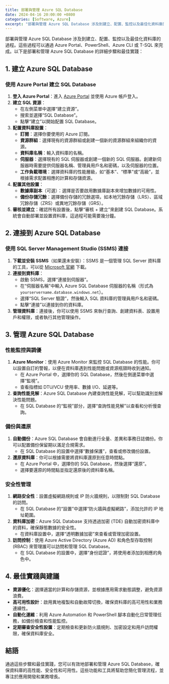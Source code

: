 ```yaml
---
title: 部署與管理 Azure SQL Database
date: 2024-04-16 20:00:00 +0800
categories: [Software, Azure]
excerpt: "部署與管理 Azure SQL Database 涉及到建立、配置、監控以及最佳化資料庫的過程。"
---
```


部署與管理 Azure SQL Database 涉及到建立、配置、監控以及最佳化資料庫的過程。這些過程可以通過 Azure Portal、PowerShell、Azure CLI 或 T-SQL 來完成。以下是部署和管理 Azure SQL Database 的詳細步驟和最佳實踐：

## **1. 建立 Azure SQL Database**

### **使用 Azure Portal 建立 SQL Database**
1. **登入 Azure Portal**：進入 [Azure Portal](https://portal.azure.com) 並使用 Azure 帳戶登入。
2. **建立 SQL 資源**：
   - 在左側菜單中選擇“建立資源”。
   - 搜索並選擇“SQL Database”。
   - 點擊“建立”以開始配置 SQL Database。
3. **配置資料庫設置**：
   - **訂閱**：選擇你要使用的 Azure 訂閱。
   - **資源群組**：選擇現有的資源群組或創建一個新的資源群組來組織你的資源。
   - **資料庫名稱**：輸入資料庫的名稱。
   - **伺服器**：選擇現有的 SQL 伺服器或創建一個新的 SQL 伺服器。創建新伺服器時需要提供伺服器名稱、管理員用戶名和密碼，以及伺服器的位置。
   - **工作負載環境**：選擇資料庫的性能層級，如“基本”、“標準”或“高級”，並根據需求配置相應的計算和存儲資源。
4. **配置其他設置**：
   - **數據庫副本**（可選）：選擇是否要啟用數據庫副本來增加數據的可用性。
   - **備份存儲冗餘**：選擇備份存儲的冗餘選項，如本地冗餘存儲（LRS）、區域冗餘存儲（ZRS）或異地冗餘存儲（GRS）。
5. **審核並建立**：確認所有設置後，點擊“審核 + 建立”來創建 SQL Database。系統會自動部署並設置資料庫，這過程可能需要幾分鐘。

## **2. 連接到 Azure SQL Database**

### **使用 SQL Server Management Studio (SSMS) 連接**
1. **下載並安裝 SSMS**（如果還未安裝）：SSMS 是一個管理 SQL Server 資料庫的工具，可以從 [Microsoft 官網](https://docs.microsoft.com/en-us/sql/ssms/download-sql-server-management-studio-ssms) 下載。
2. **連接到資料庫**：
   - 啟動 SSMS，選擇“連接到伺服器”。
   - 在“伺服器名稱”中輸入 Azure SQL Database 伺服器的名稱（形式為 `yourservername.database.windows.net`）。
   - 選擇“SQL Server 驗證”，然後輸入 SQL 資料庫的管理員用戶名和密碼。
   - 點擊“連接”以連接到你的資料庫。
3. **管理資料庫**：連接後，你可以使用 SSMS 來執行查詢、創建資料表、設置用戶和權限，或者執行其他管理操作。

## **3. 管理 Azure SQL Database**

### **性能監控與調優**
1. **Azure Monitor**：使用 Azure Monitor 來監控 SQL Database 的性能。你可以設置自訂的警報，以便在資料庫遇到性能問題或資源瓶頸時收到通知。
   - 在 Azure Portal 中，選擇你的 SQL Database，然後在側邊菜單中選擇“監視”。
   - 查看指標如 DTU/VCU 使用率、數據 I/O、延遲等。
2. **查詢性能見解**：Azure SQL Database 內建查詢性能見解，可以幫助識別並解決性能問題。
   - 在 SQL Database 的“監視”部分，選擇“查詢性能見解”以查看和分析慢查詢。

### **備份與還原**
1. **自動備份**：Azure SQL Database 會自動進行全量、差異和事務日誌備份。你可以配置備份保留期以滿足合規需求。
   - 在 SQL Database 的設置中選擇“數據保護”，查看或修改備份設置。
2. **還原資料庫**：你可以根據需要將資料庫還原到任意時間點。
   - 在 Azure Portal 中，選擇你的 SQL Database，然後選擇“還原”。
   - 選擇要還原的時間點並指定還原後的資料庫名稱。

### **安全性管理**
1. **網路安全性**：設置虛擬網路規則或 IP 防火牆規則，以限制對 SQL Database 的訪問。
   - 在 SQL Database 的“設置”中選擇“防火牆與虛擬網路”，添加允許的 IP 地址範圍。
2. **資料庫加密**：Azure SQL Database 支持透過加密 (TDE) 自動加密資料庫中的資料，確保靜態數據的安全性。
   - 在資料庫設置中，選擇“透明數據加密”來查看或管理加密設置。
3. **訪問控制**：使用 Azure Active Directory (Azure AD) 和角色型存取控制 (RBAC) 來管理誰可以訪問和管理 SQL Database。
   - 在 SQL Database 的設置中，選擇“身份認證”，將使用者添加到相應的角色中。

## **4. 最佳實踐與建議**

- **資源優化**：選擇適當的計算和存儲資源，並根據應用需求動態調整，避免資源浪費。
- **高可用性設計**：啟用異地複製和自動故障切換，確保資料庫的高可用性和業務連續性。
- **自動化運維**：利用 Azure Automation 和 PowerShell 腳本自動化日常管理任務，如備份檢查和性能監控。
- **定期審查安全性設置**：定期檢查和更新防火牆規則、加密設定和用戶訪問權限，確保資料庫安全。

## **結語**
通過這些步驟和最佳實踐，您可以有效地部署和管理 Azure SQL Database，確保資料庫的高性能、安全性和可用性。這些功能和工具將幫助您簡化管理流程，並專注於應用開發和業務增長。
